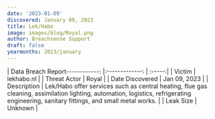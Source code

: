 ```yaml
---
date: '2023-01-09'
discovered: January 09, 2023
title: Lek/Habo
image: images/blog/Royal.png
author: Breachsense Support
draft: false
yearmonths: 2023/january
---
```


| Data Breach Report------------:     |:-------------:    | :-----:|
| Victim      | lekhabo.nl      | 
| Threat Actor      | Royal      | 
| Date Discovered      | Jan 09, 2023      | 
| Description      | Lek/Habo offer services such as central heating, flue gas cleaning, assimilation lighting, automation, logistics, refrigerating engineering, sanitary fittings, and small metal works.      | 
| Leak Size      | Unknown      | 

